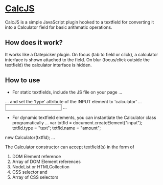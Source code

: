 # [CalcJS](http://gnehapk.wordpress.com/)

CalcJS is a simple JavaScript plugin hooked to a textfield for converting it into a Calculator field for basic arithmatic operations.

## How does it work?

It works like a Datepicker plugin. On focus (tab to field or click), a calculator interface is shown attached to the field. On blur (focus/click outside the textfield) the calculator interface is hidden.

## How to use

* For static textfields, include the JS file on your page
...
<script src="calc.js"></script>
...
and set the 'type' attribute of the INPUT element to 'calculator'
...
<input type="calculator" name="total" />
...

* For dynamic textfield elements, you can instantiate the Calculator class programatically
...
var txtfld = document.createElement("input");
txtfld.type = "text";
txtfld.name = "amount";

new Calculator(txtfld);
...

The Calculator constructor can accept textfield(s) in the form of
1) DOM Element reference
2) Array of DOM Element references
3) NodeList or HTMLCollection
4) CSS selector and
5) Array of CSS selectors
